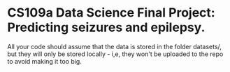 # CS109a Data Science Final Project: Predicting seizures and epilepsy.

All your code should assume that the data is stored in the folder datasets/, but they will only be stored locally - i,e, they won't be uploaded to the repo to avoid making it too big.
